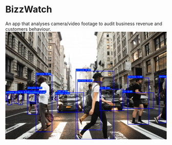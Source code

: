 # BizzWatch
An app that analyses camera/video footage to audit business revenue and customers behaviour.
![Project Cover](/static/image/objdet.jpg)

